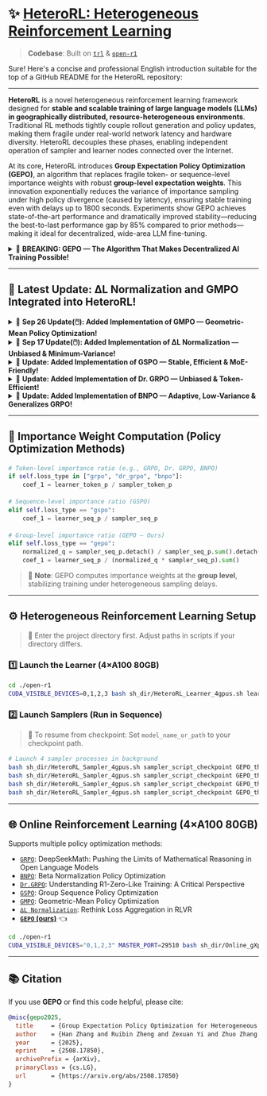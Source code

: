 
# ✨ [HeteroRL: Heterogeneous Reinforcement Learning](https://arxiv.org/abs/2508.17850)  

> **Codebase**: Built on [`trl`](https://github.com/huggingface/trl) & [`open-r1`](https://github.com/huggingface/open-r1)

Sure! Here's a concise and professional English introduction suitable for the top of a GitHub README for the HeteroRL repository:

---

**HeteroRL** is a novel heterogeneous reinforcement learning framework designed for **stable and scalable training of large language models (LLMs) in geographically distributed, resource-heterogeneous environments**. Traditional RL methods tightly couple rollout generation and policy updates, making them fragile under real-world network latency and hardware diversity. HeteroRL decouples these phases, enabling independent operation of sampler and learner nodes connected over the Internet.

At its core, HeteroRL introduces **Group Expectation Policy Optimization (GEPO)**, an algorithm that replaces fragile token- or sequence-level importance weights with robust **group-level expectation weights**. This innovation exponentially reduces the variance of importance sampling under high policy divergence (caused by latency), ensuring stable training even with delays up to 1800 seconds. Experiments show GEPO achieves state-of-the-art performance and dramatically improved stability—reducing the best-to-last performance gap by 85% compared to prior methods—making it ideal for decentralized, wide-area LLM fine-tuning.

<details>
<summary>📢 <strong> BREAKING: GEPO — The Algorithm That Makes Decentralized AI Training Possible!</strong></summary>

<br>

<h2 align="center">✨ GEPO: Group Expectation Policy Optimization for Heterogeneous RL</h2>

📅 **Release Date**: Aug 25, 2025 (arXiv)  
📄 **Paper**: [Group Expectation Policy Optimization for Heterogeneous Reinforcement Learning](https://arxiv.org/abs/2508.17850)  
🧑‍💻 **Authors**: Han Zhang, Ruibin Zheng, et al. (Pengcheng Lab / Heterogeneous Large Model Research Team)  

---

### ⚡ Why It Matters

Training giant AI models now requires global, decentralized compute. But network delays cause “policy staleness,” making traditional RL algorithms (like GRPO, GSPO) **crash** due to exploding gradient variance.

**GEPO solves this.** By replacing unstable per-token weights with **Group Expectation Importance Weighting**, it exponentially reduces variance under high latency — enabling stable training even with **1800-second delays**.

✅ **Theoretically Proven**: Exponentially reduces importance sampling variance (Theorem 1).  
✅ **Extremely Robust**: Only **3% performance drop** under extreme 1800s latency.  
✅ **Plug-and-Play**: Easy to integrate — modifies only the importance weight calculation.  
✅ **Better Everywhere**: Outperforms GRPO/GSPO even in zero-delay (online) settings.

> 📊 **Key Results (Qwen3-1.7B)**:
> - **Zero-Delay**: GEPO Last = **41.4** vs. GSPO Last = **24.3** (+17.1 gain).  
> - **High-Delay (64 steps)**: GEPO Last = **43.5** (no drop) vs. GSPO Last = **20.9**.  
> - **Extreme Test (1800s)**: Performance degradation **< 3%**.

---
### 📋 Full Benchmark Comparison

| Method          | AMC2023     | AIME2024    | AIME2025    | MATH500     | Average     |
|-----------------|-------------|-------------|-------------|-------------|-------------|
|                 | Best / Last | Best / Last | Best / Last | Best / Last | Best / Last |
| **Qwen3-1.7B**  | 25.6 / —    | 1.6 / —     | 3.9 / —     | 54.7 / —    | 21.5 / —    |
|                 |             |             |             |             |             |
| **Max Delay = 0 (Online RL)** |             |             |             |             |             |
| BNPO            | 54.3 / 0.0  | 18.4 / 0.0  | 19.1 / 0.0  | 78.7 / 0.0  | 42.6 / 0.0  |
| Dr.GRPO         | 53.4 / 14.3 | 19.1 / 1.6  | 18.8 / 2.0  | 78.6 / 35.9 | 42.5 / 13.5 |
| GRPO            | 56.3 / 23.4 | 20.7 / 0.4  | 19.9 / 2.3  | 79.8 / 49.7 | 44.2 / 19.0 |
| GSPO            | 54.1 / 27.8 | **23.8** / 3.1 | **20.7** / 4.3 | 79.9 / 62.1 | 44.6 / 24.3 |
| **GEPO (Ours)** | **56.9** / **56.9** | 21.9 / **16.4** | 20.3 / **14.1** | **80.4** / **78.1** | **44.9** / **41.4** |
|                 |             |             |             |             |             |
| **Max Delay = 64 (Hetero RL)** |             |             |             |             |             |
| BNPO            | 45.0 / 43.1 | 12.1 / 11.3 | 12.5 / 10.1 | 71.1 / 69.3 | 35.2 / 33.5 |
| Dr.GRPO         | 48.4 / 48.4 | 17.2 / 17.2 | 14.8 / 14.8 | 73.9 / 73.9 | 38.6 / 38.6 |
| GRPO            | 46.6 / 46.6 | 19.1 / 14.5 | 14.8 / 14.8 | 74.9 / 74.9 | 38.9 / 37.7 |
| GSPO            | **54.4** / 23.8 | 17.6 / 1.6  | 17.6 / 2.7  | 78.2 / 55.6 | 41.9 / 20.9 |
| **GEPO (Ours)** | 53.8 / **53.8** | **21.9** / **21.9** | **18.8** / **18.8** | **79.6** / **79.6** | **43.5** / **43.5** |

---


### 🧠 The Core Idea: Think Groups, Not Tokens

Traditional methods use `p(y|x) / q(y|x)`, which explodes when `q(y|x)` is small. GEPO’s genius is simple:

**Group Expectation Weight:**
`w_GEPO(y|x) = p(y|x) / Ê_q[q(y|x)]`

Where `Ê_q[q(y|x)]` is estimated from a group of responses `{y1...yG}` for the same prompt `x`:
`Ê_q[q(y|x)] ≈ Σ(q(yi|x)²) / Σ(q(yi|x))`

This group-level denominator **smooths out wild fluctuations**, preventing gradient explosions and keeping training stable — no matter how stale the data is.

![GEPO Architecture](./MainFig.png)

> **Figure 1**: GEPO improves upon GRPO and GSPO by employing **group-level importance weights** to enhance training stability. It demonstrates superior performance in both **zero-delay (online)** and **high-delay (up to 1800s)** heterogeneous RL scenarios.

---

### 🚀 The Future: Decentralized AI is Here

GEPO is the engine of **HeteroRL**, a framework that decouples sampling and learning across global nodes. This isn’t just an algorithm — it’s the foundation for community-driven, globally distributed AI training.

> 💡 **Pro Tip**:  
> - Use GEPO as your **default RL algorithm** — it’s more stable everywhere.  
> - For maximum robustness in production, combine it with the “Defensive Sampling” mechanism (Appendix F).

</details>

---

## 📰 Latest Update: ∆L Normalization and GMPO Integrated into HeteroRL!

<details>
<summary>📢 <strong>Sep 26 Update(🖱️): Added Implementation of GMPO — Geometric-Mean Policy Optimization!</strong></summary>

<br>

<h2 align="center">✨ Geometric-Mean Policy Optimization (GMPO): Stabilizing GRPO with Outlier-Robust Aggregation</h2>

📅 **Release Date**: Jul 28, 2025 (arXiv)  
📄 **Paper**: [Geometric-Mean Policy Optimization](https://arxiv.org/abs/2507.20673)  
🧑‍💻 **Authors**: Yuzhong Zhao, Yue Liu (UCAS), Junpeng Liu (CUHK), Jingye Chen (HKUST), and Microsoft Research Team  
🔗 **Implementation**: Based on [GMPO](https://github.com/callsys/GMPO)

---

### ⚡ Why It Matters
GRPO optimizes the **arithmetic mean** of token-level rewards, which is highly sensitive to **outlier importance-weighted rewards**, causing unstable policy updates and extreme importance sampling ratios.  
GMPO addresses this by switching to the **geometric mean**, which is inherently **robust to outliers** and leads to:

✅ **Stable importance sampling ratios** (narrower range, fewer extremes)  
✅ **Lower training variance** and **more reliable gradients**  
✅ **Enhanced exploration** via wider clipping (e.g., `(e⁻⁰·⁴, e⁰·⁴)`) without sacrificing stability  
✅ **Consistent gains**: **+4.1%** on math benchmarks and **+1.4%** on multimodal reasoning (Geometry3K)

> 💡 **Pro Tips**:  
> - Use **token-level clipping** (not sequence-level) for finer gradient control.  
> - Set clipping range to `(e⁻⁰·⁴, e⁰·⁴)` to balance exploration and stability.  
> - GMPO maintains **higher token entropy** and **lower KL divergence** from the pre-RL model — ideal for scalable RL training.

</details>

<details>
<summary>📢 <strong> Sep 17 Update(🖱️): Added Implementation of ∆L Normalization — Unbiased & Minimum-Variance!</strong></summary>

<br>

<h2 align="center">✨ ∆L Normalization: Rethink Loss Aggregation in RLVR</h2>

📅 **Release Date**: Sep 9, 2025 (arXiv)  
📄 **Paper**: [∆L Normalization: Rethink Loss Aggregation in RLVR](https://arxiv.org/abs/2509.07558)  
🧑‍💻 **Authors**: Zhiyuan He, Xufang Luo (Microsoft Research), Yike Zhang (Tsinghua), et al.  
🔗 **Implementation**: Based on [Delta-L-Normalization](https://github.com/zerolllin/Delta-L-Normalization)

---

### ⚡ Why It Matters
In RLVR, response lengths vary dramatically — leading to **high gradient variance** and **biased updates** in existing methods (GRPO, DAPO, Dr. GRPO).  
∆L Normalization solves both:

✅ **Unbiased estimator** of true policy gradient  
✅ **Theoretically minimal variance** (when `α=1`)  
✅ **Plug-and-play** — <10 lines to integrate

> 💡 **Pro Tip**:  
> - Use `α=1` for **minimum variance** (default, stable training).  
> - Use `α=0.75` for **Math tasks** — better utilization of long, informative responses.

</details>



<details>
<summary>📢 <strong>Update: Added Implementation of GSPO — Stable, Efficient & MoE-Friendly!</strong></summary>

<br>

<h2 align="center">✨ GSPO: Group Sequence Policy Optimization for Scalable RL</h2>

📅 **Release Date**: July 28, 2025 (arXiv v2)  
📄 **Paper**: [**Group Sequence Policy Optimization**](https://arxiv.org/abs/2507.18071)  
🧑‍💻 **Authors**: Chujie Zheng, Shixuan Liu, Mingze Li, Bowen Yu, et al. (Qwen Team, Alibaba)  

---

### ⚡ Why It Matters
Existing methods like **GRPO** suffer from **catastrophic instability** when scaling to large models — especially **MoE architectures** — due to noisy token-level importance ratios.  
**GSPO fixes this at the root**:

✅ **Sequence-level importance weights** — Matches reward granularity & reduces variance  
✅ **Stable MoE training** — No “Routing Replay” hacks needed 🚫  
✅ **Higher training efficiency** — Achieves better performance with same compute  
✅ **Simpler infrastructure** — Compatible with inference-engine likelihoods (no recompute needed)

> 💡 **Pro Tip**:  
> - Use `clip_range=(3e-4, 4e-4)` for optimal stability (default in Qwen3 RL training).  
> - For multi-turn RL, try **GSPO-token** variant — enables per-token advantage while preserving sequence-level stability.

</details>


<details>
<summary>📢 <strong>Update: Added Implementation of Dr. GRPO — Unbiased & Token-Efficient!</strong></summary>

<br>

<h2 align="center">✨ Dr. GRPO: Group Relative Policy Optimization Done Right</h2>

📅 **Release Date**: March 26, 2025 (arXiv)  
📄 **Paper**: [**Understanding R1-Zero-Like Training: A Critical Perspective**](https://arxiv.org/abs/2503.20783)  
🧑‍💻 **Authors**: Zichen Liu, Changyu Chen, Wenjun Li, et al. (Sea AI Lab, NUS, SMU)

---

### ⚡ Why It Matters
Original **GRPO** introduces **length bias** and **difficulty bias** — artificially inflating response lengths (especially for *incorrect* answers) and skewing updates toward “easier” questions.  
**Dr. GRPO removes these biases at the source**:

✅ **Unbiased gradient estimator** — Faithfully implements true policy gradient objective  
✅ **Token-efficient training** — Prevents wasteful generation of long, incorrect responses 🚫📏  
✅ **Plug-and-play replacement** — Drop-in substitute for GRPO with minimal code change  
✅ **Preserves reasoning performance** — Matches or exceeds GRPO’s final accuracy with less compute

> 💡 **Pro Tip**:  
> - Use Dr. GRPO when you want **stable length growth** (only for correct reasoning, not noise).  
> - Combine with **∆L Normalization** for double variance reduction + unbiasedness.

</details>

<details>
<summary>📢 <strong>Update: Added Implementation of BNPO — Adaptive, Low-Variance & Generalizes GRPO!</strong></summary>

<br>

<h2 align="center">✨ BNPO: Beta Normalization Policy Optimization for Stable RL Training</h2>

📅 **Release Date**: June 3, 2025 (arXiv)  
📄 **Paper**: [**BNPO: Beta Normalization Policy Optimization**](https://arxiv.org/abs/2506.02864)  
🧑‍💻 **Authors**: Changyi Xiao, Mengdi Zhang, Yixin Cao (Fudan University, Meituan)  

---

### ⚡ Why It Matters
Current RL methods like **GRPO** and **REINFORCE** use **static reward normalization** — fixed throughout training — which fails to adapt to the evolving policy distribution, leading to unstable gradients and suboptimal convergence.  
**BNPO solves this with dynamic, theoretically grounded normalization**:

✅ **Adaptive Beta normalization** — Parameters `(α, β)` update dynamically with policy evolution  
✅ **Proven variance reduction** — Theoretically minimizes gradient variance under binary rewards  
✅ **Generalizes GRPO & REINFORCE** — Reduces to them under specific `(α, β)` settings  
✅ **Handles complex rewards** — Via novel *Advantage Decomposition* mechanism

> 💡 **Pro Tip**:  
> - BNPO automatically sets `α = (1+a)/3`, `β = (1+b)/3` — no manual tuning needed.  
> - Use Advantage Decomposition when combining multiple reward signals (e.g., accuracy + format).

</details>



---



## 🧠 Importance Weight Computation (Policy Optimization Methods)

```python
# Token-level importance ratio (e.g., GRPO, Dr. GRPO, BNPO)
if self.loss_type in ["grpo", "dr_grpo", "bnpo"]:
    coef_1 = learner_token_p / sampler_token_p

# Sequence-level importance ratio (GSPO)
elif self.loss_type == "gspo":
    coef_1 = learner_seq_p / sampler_seq_p

# Group-level importance ratio (GEPO — Ours)
elif self.loss_type == "gepo":
    normalized_q = sampler_seq_p.detach() / sampler_seq_p.sum().detach()
    coef_1 = learner_seq_p / (normalized_q * sampler_seq_p).sum()
```

> 📌 **Note**: GEPO computes importance weights at the **group level**, stabilizing training under heterogeneous sampling delays.

---

## ⚙️ Heterogeneous Reinforcement Learning Setup

> 📁 Enter the project directory first. Adjust paths in scripts if your directory differs.

### 1️⃣ Launch the Learner (4×A100 80GB)

```bash
cd ./open-r1
CUDA_VISIBLE_DEVICES=0,1,2,3 bash sh_dir/HeteroRL_Learner_4gpus.sh learner_script_checkpoint GEPO_think_1th 1 v6b gepo 1L2S_GEPO_diff32_think
```

### 2️⃣ Launch Samplers (Run in Sequence)

> 🔄 To resume from checkpoint: Set `model_name_or_path` to your checkpoint path.

```bash
# Launch 4 sampler processes in background
bash sh_dir/HeteroRL_Sampler_4gpus.sh sampler_script_checkpoint GEPO_think_1th v6b gepo 1L2S_GEPO_diff32_think 0 &
bash sh_dir/HeteroRL_Sampler_4gpus.sh sampler_script_checkpoint GEPO_think_1th v6b gepo 1L2S_GEPO_diff32_think 1 &
bash sh_dir/HeteroRL_Sampler_4gpus.sh sampler_script_checkpoint GEPO_think_1th v6b gepo 1L2S_GEPO_diff32_think 2 &
bash sh_dir/HeteroRL_Sampler_4gpus.sh sampler_script_checkpoint GEPO_think_1th v6b gepo 1L2S_GEPO_diff32_think 3 &
```

---

## 🌐 Online Reinforcement Learning (4×A100 80GB)

Supports multiple policy optimization methods:
- [`GRPO`](https://arxiv.org/abs/2402.03300): DeepSeekMath: Pushing the Limits of Mathematical Reasoning in Open Language Models
- [`BNPO`](https://arxiv.org/abs/2506.02864): Beta Normalization Policy Optimization
- [`Dr.GRPO`](https://arxiv.org/abs/2503.20783): Understanding R1-Zero-Like Training: A Critical Perspective
- [`GSPO`](https://arxiv.org/abs/2507.18071): Group Sequence Policy Optimization
- [`GMPO`](https://arxiv.org/abs/2507.20673):  Geometric-Mean Policy Optimization 
- [`∆L Normalization`](https://arxiv.org/abs/2509.07558): Rethink Loss Aggregation in RLVR
- [**`GEPO` (ours)**](https://arxiv.org/abs/2508.17850)   👈

```bash
cd ./open-r1
CUDA_VISIBLE_DEVICES="0,1,2,3" MASTER_PORT=29510 bash sh_dir/Online_gXpo_4gpus.sh gepo
```

---

## 📚 Citation

If you use **GEPO** or find this code helpful, please cite:

```bibtex
@misc{gepo2025,
  title     = {Group Expectation Policy Optimization for Heterogeneous Reinforcement Learning},
  author    = {Han Zhang and Ruibin Zheng and Zexuan Yi and Zhuo Zhang and Hanyang Peng and Hui Wang and Zike Yuan and Cai Ke and Shiwei Chen and Jiacheng Yang and Yangning Li and Xiang Li and Jiangyue Yan and Yaoqi Liu and Liwen Jing and Jiayin Qi and Ruifeng Xu and Binxing Fang and Yue Yu},
  year      = {2025},
  eprint    = {2508.17850},
  archivePrefix = {arXiv},
  primaryClass = {cs.LG},
  url       = {https://arxiv.org/abs/2508.17850}
}
```

